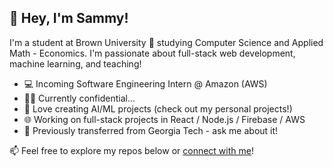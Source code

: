 ## 👋 Hey, I'm Sammy!

I'm a student at Brown University 🐻 studying Computer Science and Applied Math - Economics. I'm passionate about full-stack web development, machine learning, and teaching!

- 💻 Incoming Software Engineering Intern @ Amazon (AWS)
- 👨‍🏫 Currently confidential...
- 🤖 Love creating AI/ML projects (check out my personal projects!)
- 🌐 Working on full-stack projects in React / Node.js / Firebase / AWS
- 🐝 Previously transferred from Georgia Tech - ask me about it!

📫 Feel free to explore my repos below or [connect with me](mailto:samuel_liu@brown.edu)!

